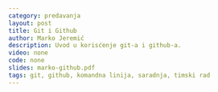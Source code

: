 ```yaml
---
category: predavanja
layout: post
title: Git i Github
author: Marko Jeremić
description: Uvod u korisćenje git-a i github-a.
video: none
code: none
slides: marko-github.pdf
tags: git, github, komandna linija, saradnja, timski rad
---
```

